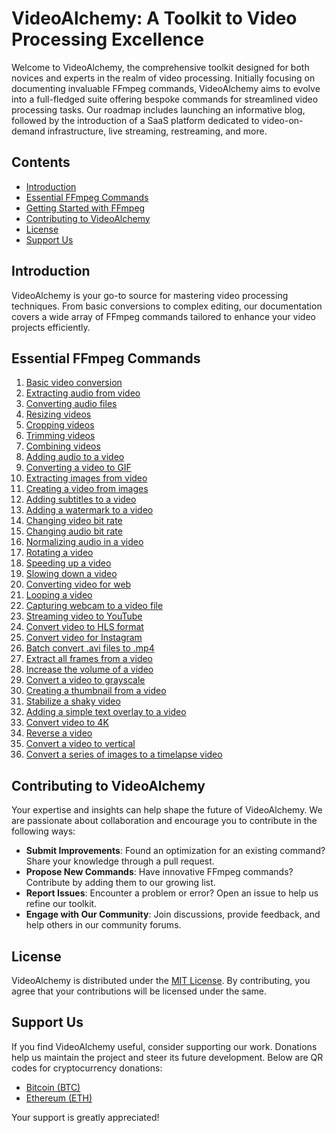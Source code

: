 # VideoAlchemy: A Toolkit to Video Processing Excellence

Welcome to VideoAlchemy, the comprehensive toolkit designed for both novices and experts in the realm of video processing. Initially focusing on documenting invaluable FFmpeg commands, VideoAlchemy aims to evolve into a full-fledged suite offering bespoke commands for streamlined video processing tasks. Our roadmap includes launching an informative blog, followed by the introduction of a SaaS platform dedicated to video-on-demand infrastructure, live streaming, restreaming, and more.

## Contents

- [Introduction](#introduction)
- [Essential FFmpeg Commands](#essential-ffmpeg-commands)
- [Getting Started with FFmpeg](#getting-started-with-ffmpeg)
- [Contributing to VideoAlchemy](#contributing-to-videoalchemy)
- [License](#license)
- [Support Us](#support-us)

## Introduction

VideoAlchemy is your go-to source for mastering video processing techniques. From basic conversions to complex editing, our documentation covers a wide array of FFmpeg commands tailored to enhance your video projects efficiently.

## Essential FFmpeg Commands

   1. [Basic video conversion](docs/ffmpeg-commands/basic-video-conversion.md)
   2. [Extracting audio from video](docs/ffmpeg-commands/extracting-audio-from-video.md)
   3. [Converting audio files](docs/ffmpeg-commands/converting-audio-files.md)
   4. [Resizing videos](docs/ffmpeg-commands/resizing-videos.md)
   5. [Cropping videos](docs/ffmpeg-commands/cropping-videos.md)
   6. [Trimming videos](docs/ffmpeg-commands/trimming-videos.md)
   7. [Combining videos](docs/ffmpeg-commands/combining-videos.md)
   8. [Adding audio to a video](docs/ffmpeg-commands/adding-audio-to-a-video.md)
   9. [Converting a video to GIF](docs/ffmpeg-commands/converting-a-video-to-gif.md)
   10. [Extracting images from video](docs/ffmpeg-commands/extracting-images-from-video.md)
   11. [Creating a video from images](docs/ffmpeg-commands/creating-a-video-from-images.md)
   12. [Adding subtitles to a video](docs/ffmpeg-commands/adding-subtitles-to-a-video.md)
   13. [Adding a watermark to a video](docs/ffmpeg-commands/adding-a-watermark-to-a-video.md)
   14. [Changing video bit rate](docs/ffmpeg-commands/changing-video-bit-rate.md)
   15. [Changing audio bit rate](docs/ffmpeg-commands/changing-audio-bit-rate.md)
   16. [Normalizing audio in a video](docs/ffmpeg-commands/normalizing-audio-in-a-video.md)
   17. [Rotating a video](docs/ffmpeg-commands/rotating-a-video.md)
   18. [Speeding up a video](docs/ffmpeg-commands/speeding-up-a-video.md)
   19. [Slowing down a video](docs/ffmpeg-commands/slowing-down-a-video.md)
   20. [Converting video for web](docs/ffmpeg-commands/converting-video-for-web.md)
   21. [Looping a video](docs/ffmpeg-commands/looping-a-video.md)
   22. [Capturing webcam to a video file](docs/ffmpeg-commands/capturing-webcam-to-a-video-file.md)
   23. [Streaming video to YouTube](docs/ffmpeg-commands/streaming-video-to-youtube.md)
   24. [Convert video to HLS format](docs/ffmpeg-commands/convert-video-to-hls-format.md)
   25. [Convert video for Instagram](docs/ffmpeg-commands/convert-video-for-instagram.md)
   26. [Batch convert .avi files to .mp4](docs/ffmpeg-commands/batch-convert-avi-files-to-mp4.md)
   27. [Extract all frames from a video](docs/ffmpeg-commands/extract-all-frames-from-a-video.md)
   28. [Increase the volume of a video](docs/ffmpeg-commands/increase-the-volume-of-a-video.md)
   29. [Convert a video to grayscale](docs/ffmpeg-commands/convert-a-video-to-grayscale.md)
   30. [Creating a thumbnail from a video](docs/ffmpeg-commands/creating-a-thumbnail-from-a-video.md)
   31. [Stabilize a shaky video](docs/ffmpeg-commands/stabilize-a-shaky-video.md)
   32. [Adding a simple text overlay to a video](docs/ffmpeg-commands/adding-a-simple-text-overlay-to-a-video.md)
   33. [Convert video to 4K](docs/ffmpeg-commands/convert-video-to-4k.md)
   34. [Reverse a video](docs/ffmpeg-commands/reverse-a-video.md)
   35. [Convert a video to vertical](docs/ffmpeg-commands/convert-a-video-to-vertical.md)
   36. [Convert a series of images to a timelapse video](docs/ffmpeg-commands/convert-a-series-of-images-to-a-timelapse-video.md)

## Contributing to VideoAlchemy

Your expertise and insights can help shape the future of VideoAlchemy. We are passionate about collaboration and encourage you to contribute in the following ways:

- **Submit Improvements**: Found an optimization for an existing command? Share your knowledge through a pull request.
- **Propose New Commands**: Have innovative FFmpeg commands? Contribute by adding them to our growing list.
- **Report Issues**: Encounter a problem or error? Open an issue to help us refine our toolkit.
- **Engage with Our Community**: Join discussions, provide feedback, and help others in our community forums.


## License

VideoAlchemy is distributed under the [MIT License](LICENSE). By contributing, you agree that your contributions will be licensed under the same.

## Support Us

If you find VideoAlchemy useful, consider supporting our work. Donations help us maintain the project and steer its future development. Below are QR codes for cryptocurrency donations:

- [Bitcoin (BTC)](donate/donate.md)
- [Ethereum (ETH)](donate/donate.md)

Your support is greatly appreciated!
